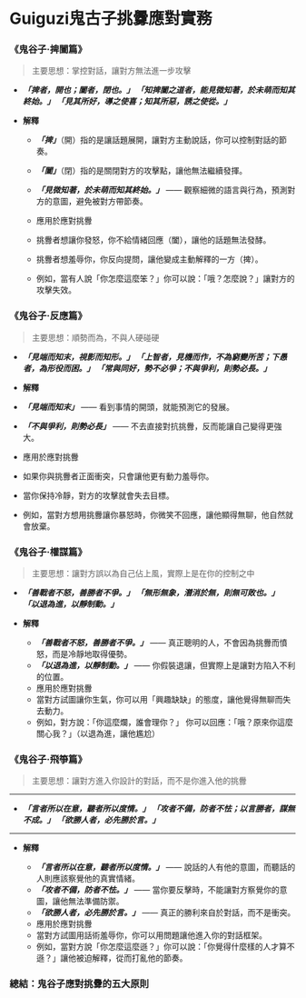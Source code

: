 # Guiguzi鬼古子挑釁應對實務
### 《鬼谷子·捭闔篇》
> 主要思想：掌控對話，讓對方無法進一步攻擊

- ***「捭者，開也；闔者，閉也。」 「知捭闔之道者，能見微知著，於未萌而知其終始。」 「見其所好，導之使喜；知其所惡，誘之使從。」***

- **解釋**

  - ***「捭」***（開）指的是讓話題展開，讓對方主動說話，你可以控制對話的節奏。
  - ***「闔」***（閉）指的是關閉對方的攻擊點，讓他無法繼續發揮。
  - ***「見微知著，於未萌而知其終始。」*** —— 觀察細微的語言與行為，預測對方的意圖，避免被對方帶節奏。
  - 應用於應對挑釁

  - 挑釁者想讓你發怒，你不給情緒回應（闔），讓他的話題無法發酵。
  - 挑釁者想羞辱你，你反向提問，讓他變成主動解釋的一方（捭）。
  - 例如，當有人說「你怎麼這麼笨？」你可以說：「哦？怎麼說？」讓對方的攻擊失效。
### 《鬼谷子·反應篇》
> 主要思想：順勢而為，不與人硬碰硬

- ***「見端而知末，視影而知形。」 「上智者，見機而作，不為窮變所苦；下愚者，為形役而困。」 「常與同好，勢不必爭；不與爭利，則勢必長。」***

-  **解釋**

  - ***「見端而知末」*** —— 看到事情的開頭，就能預測它的發展。
  - ***「不與爭利，則勢必長」*** —— 不去直接對抗挑釁，反而能讓自己變得更強大。
  -  應用於應對挑釁

  - 如果你與挑釁者正面衝突，只會讓他更有動力羞辱你。
  - 當你保持冷靜，對方的攻擊就會失去目標。
  - 例如，當對方想用挑釁讓你暴怒時，你微笑不回應，讓他顯得無聊，他自然就會放棄。

### 《鬼谷子·權謀篇》
> 主要思想：讓對方誤以為自己佔上風，實際上是在你的控制之中

- ***「善戰者不怒，善勝者不爭。」 「無形無象，潛消於無，則無可敗也。」 「以退為進，以靜制動。」***

- **解釋**

  - ***「善戰者不怒，善勝者不爭。」*** —— 真正聰明的人，不會因為挑釁而憤怒，而是冷靜地取得優勢。
  - ***「以退為進，以靜制動。」*** —— 你假裝退讓，但實際上是讓對方陷入不利的位置。
  -  應用於應對挑釁
  - 當對方試圖讓你生氣，你可以用「興趣缺缺」的態度，讓他覺得無聊而失去動力。
  - 例如，對方說：「你這麼爛，誰會理你？」 你可以回應：「哦？原來你這麼關心我？」（以退為進，讓他尷尬）
### 《鬼谷子·飛箏篇》
> 主要思想：讓對方進入你設計的對話，而不是你進入他的挑釁
---
- ***「言者所以在意，聽者所以度情。」 「攻者不備，防者不怯；以言勝者，謀無不成。」 「欲勝人者，必先勝於言。」***
---
- **解釋**

  - ***「言者所以在意，聽者所以度情。」*** —— 說話的人有他的意圖，而聽話的人則應該察覺他的真實情緒。
  - ***「攻者不備，防者不怯。」*** —— 當你要反擊時，不能讓對方察覺你的意圖，讓他無法準備防禦。
  - ***「欲勝人者，必先勝於言。」*** —— 真正的勝利來自於對話，而不是衝突。
  - 應用於應對挑釁
  - 當對方試圖用話術羞辱你，你可以用問題讓他進入你的對話框架。
  - 例如，當對方說「你怎麼這麼遜？」你可以說：「你覺得什麼樣的人才算不遜？」讓他被迫解釋，從而打亂他的節奏。
### 總結：鬼谷子應對挑釁的五大原則
